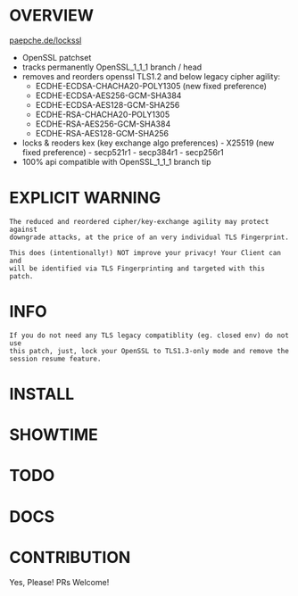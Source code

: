 # OVERVIEW

[paepche.de/lockssl](https://paepcke.de/lockssl)

* OpenSSL patchset
* tracks permanently OpenSSL_1_1_1 branch / head 
* removes and reorders openssl TLS1.2 and below legacy cipher agility:
	- ECDHE-ECDSA-CHACHA20-POLY1305 (new fixed preference)
	- ECDHE-ECDSA-AES256-GCM-SHA384
	- ECDHE-ECDSA-AES128-GCM-SHA256
	- ECDHE-RSA-CHACHA20-POLY1305
	- ECDHE-RSA-AES256-GCM-SHA384
	- ECDHE-RSA-AES128-GCM-SHA256
* locks & reoders kex (key exchange algo preferences)
        - X25519 (new fixed preference)
        - secp521r1 
        - secp384r1 
        - secp256r1 
* 100% api compatible with OpenSSL_1_1_1 branch tip 

# EXPLICIT WARNING

	The reduced and reordered cipher/key-exchange agility may protect against 
	downgrade attacks, at the price of an very individual TLS Fingerprint.

	This does (intentionally!) NOT improve your privacy! Your Client can and
	will be identified via TLS Fingerprinting and targeted with this patch.

# INFO

	If you do not need any TLS legacy compatiblity (eg. closed env) do not use
	this patch, just, lock your OpenSSL to TLS1.3-only mode and remove the 
	session resume feature. 


# INSTALL 

# SHOWTIME

# TODO

# DOCS

# CONTRIBUTION

Yes, Please! PRs Welcome! 
